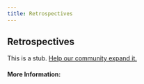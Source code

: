 ```yaml
---
title: Retrospectives
---
```


## Retrospectives

This is a stub. [Help our community expand it.](https://github.com/freeCodeCamp/guide-articles/tree/master/articles/Agile/Retrospectives/index.md)

<!-- The article goes here, in GitHub-flavored Markdown. Feel free to add YouTube videos, images, and CodePen/JSBin embeds  -->

#### More Information:
<!-- Please add any articles you think might be helpful to read before writing the article -->


